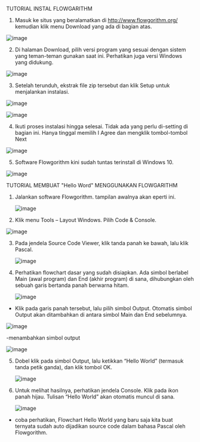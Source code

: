 TUTORIAL INSTAL FLOWGARITHM

1) Masuk ke situs yang beralamatkan di http://www.flowgorithm.org/ kemudian klik menu Download yang ada di bagian atas.

![image](https://user-images.githubusercontent.com/92993689/139079052-e8f70fe9-d273-43ac-b75a-8f324be15f94.png)

2) Di halaman Download, pilih versi program yang sesuai dengan sistem yang teman-teman gunakan saat ini. Perhatikan juga versi Windows yang didukung.

![image](https://user-images.githubusercontent.com/92993689/139080876-79c94796-e126-4624-8ee9-a40f54b70d5c.png)

3) Setelah terunduh, ekstrak file zip tersebut dan klik Setup untuk menjalankan instalasi.

![image](https://user-images.githubusercontent.com/92993689/139081380-283161fd-875e-4349-ac34-e2309a4557f1.png)

![image](https://user-images.githubusercontent.com/92993689/139081533-e8444377-fe23-4c40-b573-6a15a0acd03d.png)

4) Ikuti proses instalasi hingga selesai. Tidak ada yang perlu di-setting di bagian ini. Hanya tinggal memilih I Agree dan mengklik tombol-tombol Next

![image](https://user-images.githubusercontent.com/92993689/139082126-4bd7d485-12c8-4291-8ee1-3d39892cc50a.png)

5) Software Flowgorithm kini sudah tuntas terinstall di Windows 10.

![image](https://user-images.githubusercontent.com/92993689/139082753-c5bca253-6961-4817-9c6a-b5400bcfca1e.png)

TUTORIAL MEMBUAT "Hello Word" MENGGUNAKAN FLOWGARITHM

1) Jalankan software Flowgorithm. tampilan awalnya akan eperti ini.

   ![image](https://user-images.githubusercontent.com/92993689/139085995-8c97a820-8c95-4f6a-b827-cd1d0b116323.png)
   
2) Klik menu Tools – Layout Windows. Pilih Code & Console.

  ![image](https://user-images.githubusercontent.com/92993689/139086274-70e68415-7bc2-48a9-bff2-5e4e88d0345b.png)
  
3) Pada jendela Source Code Viewer, klik tanda panah ke bawah, lalu klik Pascal.

   ![image](https://user-images.githubusercontent.com/92993689/139086654-9c8130b4-d2a7-4c30-b763-3a3023c24c88.png)
   
4) Perhatikan flowchart dasar yang sudah disiapkan. Ada simbol berlabel Main (awal program) dan End (akhir program) di sana, dihubungkan oleh sebuah garis bertanda panah berwarna hitam.

   ![image](https://user-images.githubusercontent.com/92993689/139088984-1f82b487-99a2-44e4-b31d-921446023157.png)

 -  Klik pada garis panah tersebut, lalu pilih simbol Output. Otomatis simbol Output akan ditambahkan di antara simbol Main dan End sebelumnya.

   ![image](https://user-images.githubusercontent.com/92993689/139089897-3704d007-ad8b-44ba-ae8c-40c6a8819cf4.png)

  
 -menambahkan simbol output
 
   ![image](https://user-images.githubusercontent.com/92993689/139089631-b0435181-f8d1-4c9f-9aa3-fb2182d9552d.png)
   
 5) Dobel klik pada simbol Output, lalu ketikkan “Hello World” (termasuk tanda petik ganda), dan klik tombol OK.

    ![image](https://user-images.githubusercontent.com/92993689/139090090-b0ff704b-a8c5-439b-b2a4-f1bef7ace9e7.png)
    
 6) Untuk melihat hasilnya, perhatikan jendela Console. Klik pada ikon panah hijau. Tulisan “Hello World” akan otomatis muncul di sana.

    ![image](https://user-images.githubusercontent.com/92993689/139090646-fc3c99ce-7fa7-4261-bf98-5a84abbcffa8.png)

- coba perhatikan, Flowchart Hello World yang baru saja kita buat ternyata sudah auto dijadikan source code dalam bahasa Pascal oleh Flowgorithm.





